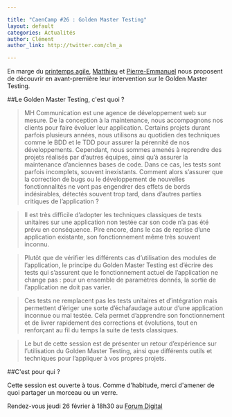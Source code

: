 ```yaml
---

title: "CaenCamp #26 : Golden Master Testing"
layout: default
categories: Actualités
author: Clément
author_link: http://twitter.com/clm_a

---
```


En marge du [printemps agile](http://www.club-agile-caen.fr/printempsagile/), [Matthieu](https://twitter.com/msadouni) et [Pierre-Emmanuel](https://twitter.com/pefringant) nous proposent de découvrir en avant-première leur intervention sur le Golden Master Testing.

##Le Golden Master Testing, c'est quoi ?

> MH Communication est une agence de développement web sur mesure. De la conception à la maintenance, nous accompagnons nos clients pour faire évoluer leur application. Certains projets durant parfois plusieurs années, nous utilisons au quotidien des techniques comme le BDD et le TDD pour assurer la pérennité de nos développements. Cependant, nous sommes amenés à reprendre des projets réalisés par d’autres équipes, ainsi qu’à assurer la maintenance d’anciennes bases de code. Dans ce cas, les tests sont parfois incomplets, souvent inexistants. Comment alors s’assurer que la correction de bugs ou le développement de nouvelles fonctionnalités ne vont pas engendrer des effets de bords indésirables, détectés souvent trop tard, dans d’autres parties critiques de l’application ?

> Il est très difficile d’adopter les techniques classiques de tests unitaires sur une application non testée car son code n’a pas été prévu en conséquence. Pire encore, dans le cas de reprise d’une application existante, son fonctionnement même très souvent inconnu.

> Plutôt que de vérifier les différents cas d’utilisation des modules de l’application, le principe du Golden Master Testing est d’écrire des tests qui s’assurent que le fonctionnement actuel de l’application ne change pas : pour un ensemble de paramètres donnés, la sortie de l’application ne doit pas varier.

> Ces tests ne remplacent pas les tests unitaires et d’intégration mais permettent d’ériger une sorte d’échafaudage autour d’une application inconnue ou mal testée. Cela permet d’apprendre son fonctionnement et de livrer rapidement des corrections et évolutions, tout en renforçant au fil du temps la suite de tests classiques.

> Le but de cette session est de présenter un retour d’expérience sur l’utilisation du Golden Master Testing, ainsi que différents outils et techniques pour l’appliquer à vos propres projets.

##C'est pour qui ?

Cette session est ouverte à tous. Comme d'habitude, merci d'amener de quoi partager un morceau ou un verre.

Rendez-vous jeudi 26 février à 18h30 au [Forum Digital](http://forum-digital.fr/fr/acces-et-localisation-du-forum-digital-de-caen-colombelles.-gc16.html)